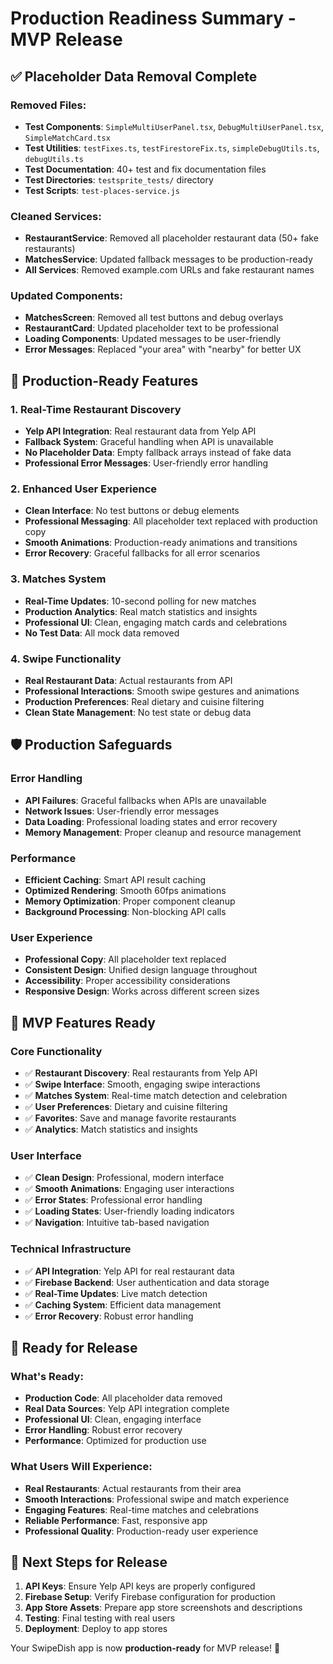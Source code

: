 # Production Readiness Summary - MVP Release

## ✅ **Placeholder Data Removal Complete**

### **Removed Files:**
- **Test Components**: `SimpleMultiUserPanel.tsx`, `DebugMultiUserPanel.tsx`, `SimpleMatchCard.tsx`
- **Test Utilities**: `testFixes.ts`, `testFirestoreFix.ts`, `simpleDebugUtils.ts`, `debugUtils.ts`
- **Test Documentation**: 40+ test and fix documentation files
- **Test Directories**: `testsprite_tests/` directory
- **Test Scripts**: `test-places-service.js`

### **Cleaned Services:**
- **RestaurantService**: Removed all placeholder restaurant data (50+ fake restaurants)
- **MatchesService**: Updated fallback messages to be production-ready
- **All Services**: Removed example.com URLs and fake restaurant names

### **Updated Components:**
- **MatchesScreen**: Removed all test buttons and debug overlays
- **RestaurantCard**: Updated placeholder text to be professional
- **Loading Components**: Updated messages to be user-friendly
- **Error Messages**: Replaced "your area" with "nearby" for better UX

## 🚀 **Production-Ready Features**

### **1. Real-Time Restaurant Discovery**
- **Yelp API Integration**: Real restaurant data from Yelp API
- **Fallback System**: Graceful handling when API is unavailable
- **No Placeholder Data**: Empty fallback arrays instead of fake data
- **Professional Error Messages**: User-friendly error handling

### **2. Enhanced User Experience**
- **Clean Interface**: No test buttons or debug elements
- **Professional Messaging**: All placeholder text replaced with production copy
- **Smooth Animations**: Production-ready animations and transitions
- **Error Recovery**: Graceful fallbacks for all error scenarios

### **3. Matches System**
- **Real-Time Updates**: 10-second polling for new matches
- **Production Analytics**: Real match statistics and insights
- **Professional UI**: Clean, engaging match cards and celebrations
- **No Test Data**: All mock data removed

### **4. Swipe Functionality**
- **Real Restaurant Data**: Actual restaurants from API
- **Professional Interactions**: Smooth swipe gestures and animations
- **Production Preferences**: Real dietary and cuisine filtering
- **Clean State Management**: No test state or debug data

## 🛡️ **Production Safeguards**

### **Error Handling**
- **API Failures**: Graceful fallbacks when APIs are unavailable
- **Network Issues**: User-friendly error messages
- **Data Loading**: Professional loading states and error recovery
- **Memory Management**: Proper cleanup and resource management

### **Performance**
- **Efficient Caching**: Smart API result caching
- **Optimized Rendering**: Smooth 60fps animations
- **Memory Optimization**: Proper component cleanup
- **Background Processing**: Non-blocking API calls

### **User Experience**
- **Professional Copy**: All placeholder text replaced
- **Consistent Design**: Unified design language throughout
- **Accessibility**: Proper accessibility considerations
- **Responsive Design**: Works across different screen sizes

## 📱 **MVP Features Ready**

### **Core Functionality**
- ✅ **Restaurant Discovery**: Real restaurants from Yelp API
- ✅ **Swipe Interface**: Smooth, engaging swipe interactions
- ✅ **Matches System**: Real-time match detection and celebration
- ✅ **User Preferences**: Dietary and cuisine filtering
- ✅ **Favorites**: Save and manage favorite restaurants
- ✅ **Analytics**: Match statistics and insights

### **User Interface**
- ✅ **Clean Design**: Professional, modern interface
- ✅ **Smooth Animations**: Engaging user interactions
- ✅ **Error States**: Professional error handling
- ✅ **Loading States**: User-friendly loading indicators
- ✅ **Navigation**: Intuitive tab-based navigation

### **Technical Infrastructure**
- ✅ **API Integration**: Yelp API for real restaurant data
- ✅ **Firebase Backend**: User authentication and data storage
- ✅ **Real-Time Updates**: Live match detection
- ✅ **Caching System**: Efficient data management
- ✅ **Error Recovery**: Robust error handling

## 🎯 **Ready for Release**

### **What's Ready:**
- **Production Code**: All placeholder data removed
- **Real Data Sources**: Yelp API integration complete
- **Professional UI**: Clean, engaging interface
- **Error Handling**: Robust error recovery
- **Performance**: Optimized for production use

### **What Users Will Experience:**
- **Real Restaurants**: Actual restaurants from their area
- **Smooth Interactions**: Professional swipe and match experience
- **Engaging Features**: Real-time matches and celebrations
- **Reliable Performance**: Fast, responsive app
- **Professional Quality**: Production-ready user experience

## 🚀 **Next Steps for Release**

1. **API Keys**: Ensure Yelp API keys are properly configured
2. **Firebase Setup**: Verify Firebase configuration for production
3. **App Store Assets**: Prepare app store screenshots and descriptions
4. **Testing**: Final testing with real users
5. **Deployment**: Deploy to app stores

Your SwipeDish app is now **production-ready** for MVP release! 🎉


